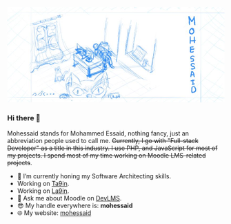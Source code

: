 ![Banner](https://github.com/mohessaid/mohessaid/blob/main/public/assets/cover.jpg)
### Hi there 👋

Mohessaid stands for Mohammed Essaid, nothing fancy, just an abbreviation people used to call me. ~~Currently, I go with "Full-stack Developer" as a title in this industry. I use PHP, and JavaScript for most of my projects. I spend most of my time working on Moodle LMS-related projects~~.

- 🌱 I’m currently honing my Software Architecting skills.
- Working on [Ta9in](https://ta9in.com).
- Working on [La9in](https://la9in.ta9in.com).
- 💬 Ask me about Moodle on [DevLMS](https://devlms.com).
- 😎 My handle everywhere is: **mohessaid**
- 🌐 My website: [mohessaid](https://mohessaid.com)
